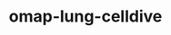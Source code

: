 ---
title: omap-lung-celldive
release_version: v1.2
hra_release_version:
  - v1.2
type: omap
description: 'The OMAP Lung panel was designed for Cell DIVE imaging of  Formalin-Fixed Paraffin-Embedded (FFPE) lung tissue. The tissue slides were prepared with a two-step antigen retrieval process (pH 6 and pH 9, as described [here](dx.doi.org/10.17504/protocols.io.bpwumpew). Antigens were detected using either primary antibodies with fluorophore-labeled secondaries or fluorescent dye conjugated antibodies (protocol can be found [here](dx.doi.org/10.17504/protocols.io.b4kgqutw).  The panel contains 31 antibodies and the nuclear marker DAPI for image alignment and nuclear segmentation. This OMAP provides a spatial context for key lung cell types in the [ASCT+B lung table v1.1](https://doi.org/10.48539/HBM323.SGDF.945).   Additionally, the inclusion of protein biomarkers such as AGTR1, Cathepsin L, TMPRSS2, ICAM-1, and CD55 allow characterization of proteins relevant to SARS-CoV-2 infection and profiling of the renin-angiotensin system (RAS) that may play a role in COVID-19 disease. The core and essential protein biomarkers detailed here overlap (~25%) with the panel developed for multiplexed imaging of lung samples established using conventional automated IHC staining for FFPE-material  (Dr. Christopher Werlein, an expert lung pathologist).  This OMAP does not contain antibodies for typing subsets of fibroblasts, macrophages, or endothelial cells.'
creators:
  - 0000-0002-7334-4571
  - 0000-0002-9143-6509
  - 0000-0002-9185-3994
  - 0000-0002-0571-0285
  - 0000-0001-6638-683X
project_leads:
  - 0000-0003-4379-8967
  - 0000-0002-3321-6137
  - 0000-0002-8815-3372
  - 0000-0003-1495-9143
reviewers:
  - 0000-0003-3938-0330
  - 0000-0002-7694-4257
  - 0000-0003-4379-896
  - 0000-0001-7655-4833
creation_date: 2022-05-06T00:00:00
license: CC BY 4.0
publisher:  HuBMAP 
funder:  National Institute of Health (NIH) National Cancer Institute (NCI), Intramural Research Program of the NIH, National Institute of Allergy and Infectious Disease and National Cancer Institute, National Heart, Lung and Blood Institute
award_number:  3UH3CA246594-02S1, UH3 CA246635, OT2OD026671, U01HL148861-02S1,  U54HL145608-04 
hubmap_id: HBM366.RQZK.248
datatable: OMAP_Lung_Cell_DIVE.csv
doi: https://doi.org/10.48539/HBM366.RQZK.248
---